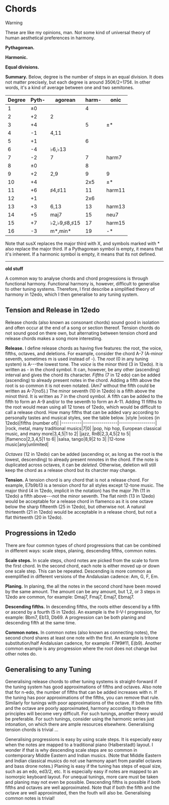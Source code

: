 # Chords

> [!warning]
> These are like my opinions, man. Not some kind of universal theory of human aesthetical preferences in harmony.

**Pythagorean.**

**Harmonic.**

**Equal divisions.**

**Summary.**
Below, degree is the number of steps in an equal division. It does not matter precisely, but each degree is around 350¢/2=175¢. In other words, it's a kind of average between one and two semitones.

| Degree | Pyth- | agorean                            | harm- | onic   |
| ------ | ----- | ---------------------------------- | ----- | ------ |
| 1      | ±0    |                                    | 4     |        |
| 2      | +2    | 2                                  |       |        |
| 3      | +4    |                                    | 5     | ±\*    |
| 4      | -1    | 4,11                               |       |        |
| 5      | +1    |                                    | 6     |        |
| 6      | -4    | &flat;6,&flat;13                   |       |        |
| 7      | -2    | 7                                  | 7     | harm7  |
| 8      | ±0    |                                    | 8     |        |
| 9      | +2    | 2,9                                | 9     | 9      |
| 10     | +4    |                                    | 2x5   | ±\*    |
| 11     | +6    | &sharp;4,&sharp;11                 | 11    | harm11 |
| 12     | +1    |                                    | 2x6   |        |
| 13     | +3    | 6,13                               | 13    | harm13 |
| 14     | +5    | maj7                               | 15    | neu7   |
| 15     | +7    | &flat;2,&flat;9,&sharp;8,&sharp;15 | 17    | harm15 |
| 16     | -3    | m\*,min\*                                | 19    | -\*    |

Note that susX replaces the major third with X, and symbols marked with \* also replace the major third. If a Pythagorean symbol is empty, it means that it's inherent. If a harmonic symbol is empty, it means that its not defined.




___
**old stuff**

A common way to analyse chords and chord progressions is through functional harmony.
Functional harmony is, however, difficult to generalise to other tuning systems.
Therefore, I first describe a simplified theory of harmony in 12edo, which I then generalise to any tuning system.

## Tension and Release in 12edo
Release chords (also known as consonant chords) sound good in isolation and often occur at the end of a song or section thereof.
Tension chords do not sound good on there own, but alternating between tension chord and release chords makes a song more interesting.

**Release.**
I define release chords as having five features: the root, the voice, fifths, octaves, and deletions.
For example, consider the chord A-7 (A-minor seventh, sometimes m is used instead of -).
The *root* (0 in any tuning system) is A---the lowest tone.
The *voice* is the minor third (3 in 12edo).
It is written as - in the chord symbol.
It can, however, be any other (ascending) interval and gives the chord its character.
*Fifths* (7 in 12 edo) can be added (ascending) to already present notes in the chord.
Adding a fifth above the root is so common it is not even notated.
(Am7 without the fifth could be written as A-7(no5).)
The minor seventh (10 in 12edo) is a fifth above the minot third. 
It is written as 7 in the chord symbol.
A fifth can be added to the fifth to form an A-9 and/or to the seventh to form an A-11.
Adding 11 fifths to the root would mean using all 12 tones of 12edo, which would be difficult to call a release chord.
How many fifths that can be added vary according to personally tastes and musical styles, see the table below.
|style     |voices (in 12edo)|fifths (number of)|
|----------|-----------------|------------------|
|rock, metal, many traditional musics|7|0|
|pop, hip hop, European classical music, and many more|3,4,5|1 to 2|
|jazz, RnB|2,3,4,5|2 to 5|
|flamenco|2,3,4,5|1 to 6|
|salsa, tango|8,9|2 to 3|
|12-tone music|any|unlimited|

*Octaves* (12 in 12edo) can be added (ascending or, as long as the root is the lowest, descending) to already present nnnotes in the chord.
If the note is duplicated across octaves, it can be *deleted*.
Otherwise, deletion will still keep the chord as a release chord but its charcter may change.

**Tension.**
A tension chord is any chord that is not a release chord.
For example, E7b9b13 is a tension chord for all styles except 12-tone music.
The major third (4 in 12edo, implicit in the notation) has the major 7th (11 in 12edo) a fifth above---not the minor seventh.
The flat ninth (13 in 12edo) would be acceptable for a release chord in flamenco as it is one octave below the sharp fifteenth (25 in 12edo), but otherwise not.
A natural thirteenth (21 in 12edo) would be acceptable in a release chord, but not a flat thirteenth (20 in 12edo).

## Progressions in 12edo
There are four common types of chord progressions that can be combined in different ways: scale steps, planing, descending fifths, common notes.

**Scale steps.**
In scale steps, chord notes are picked from the scale to form the first chord.
In the second chord, each note is either moved up or down one scale step.
This can be repeated.
Descending is more common as exemplified in different versions of the Andalusian cadence: Am, G, F, Em.

**Planing.**
In planing, the all the notes in the second chord have been moved by the same amount.
The amount can be any amount, but 1,2, or 3 steps in 12edo are common, for example: Dmaj7, Fmaj7, Emaj7, Ebmaj7.

**Descending fifths.**
In descending fifths, the roots either descend by a fifth or ascend by a fourth (5 in 12edo).
An example is the II-V-I progression, for example: Bbm7, Eb13, Db69.
A progression can be both planing and descending fifth at the same time.

**Common notes.**
In common notes (also known as connecting notes), the second chord shares at least one note with the first.
An example is tritone substitution/half Andalusian cadence, for example: F7#9#11, E(b9).
Another common example is any progression where the root does not change but other notes do.

## Generalising to any Tuning
Generalising release chords to other tuning systems is straight-forward if the tuning system has good approximations of fifths and octaves.
Also note that for n-edo, the number of fifths that can be added increases with n.
If the tuning has poor approximations of the fifths, you can remove that rule.
Similarly for tunings with poor approximations of the octave.
If both the fifth and the octave are poorly approximated, harmony according to these principles will become very difficult.
For such tunings, another theory would be preferable.
For such tunings, consider using the harmonic series just intonation, on which there are ample resources elsewhere.
Generalising tension chords is trivial ...

Generalising progressions is easy by using scale steps.
It is especially easy when the notes are mapped to a traditional piano (Halberstadt) layout.
I wonder if that is why descending scale steps are so common in contemporary Middle Eastern and Indian musics.
(Note that Middle Eastern and Indian classical musics do not use harmony apart from parallel octaves and bass drone notes.)
Planing is easy if the tuning has steps of equal size, such as an edo, ed3/2, etc.
It is especially easy if notes are mapped to an isomorpic keyboard layout.
For unequal tunings, more care must be taken and planing may not even be possible.
Descending fifths is possible if both fifths and octaves are well approximated.
Note that if both the fifth and the octave are well approximated, then the fouth will also be.
Generalising common notes is trivial!


